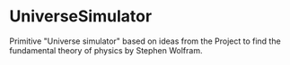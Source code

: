 # UniverseSimulator
Primitive "Universe simulator" based on ideas from the Project to find the fundamental theory of physics by Stephen Wolfram.
